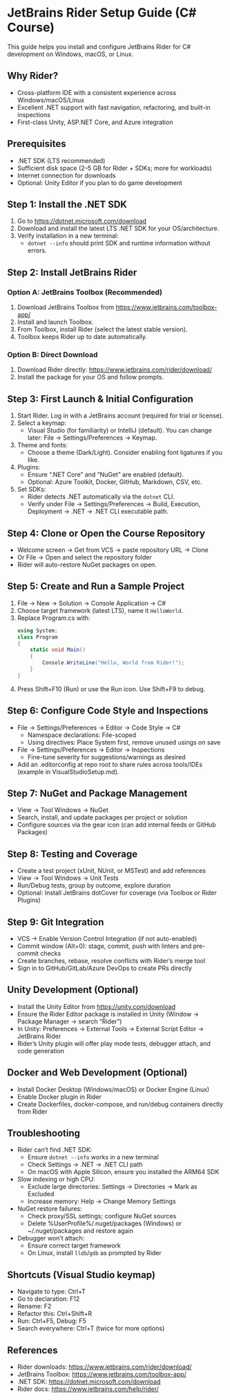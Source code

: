 # JetBrains Rider Setup Guide (C# Course)

This guide helps you install and configure JetBrains Rider for C# development on Windows, macOS, or Linux.

## Why Rider?
- Cross-platform IDE with a consistent experience across Windows/macOS/Linux
- Excellent .NET support with fast navigation, refactoring, and built-in inspections
- First-class Unity, ASP.NET Core, and Azure integration

## Prerequisites
- .NET SDK (LTS recommended)
- Sufficient disk space (2–5 GB for Rider + SDKs; more for workloads)
- Internet connection for downloads
- Optional: Unity Editor if you plan to do game development

## Step 1: Install the .NET SDK
1. Go to https://dotnet.microsoft.com/download
2. Download and install the latest LTS .NET SDK for your OS/architecture.
3. Verify installation in a new terminal:
   - `dotnet --info` should print SDK and runtime information without errors.

## Step 2: Install JetBrains Rider
### Option A: JetBrains Toolbox (Recommended)
1. Download JetBrains Toolbox from https://www.jetbrains.com/toolbox-app/
2. Install and launch Toolbox.
3. From Toolbox, install Rider (select the latest stable version).
4. Toolbox keeps Rider up to date automatically.

### Option B: Direct Download
1. Download Rider directly: https://www.jetbrains.com/rider/download/
2. Install the package for your OS and follow prompts.

## Step 3: First Launch & Initial Configuration
1. Start Rider. Log in with a JetBrains account (required for trial or license).
2. Select a keymap:
   - Visual Studio (for familiarity) or IntelliJ (default). You can change later: File → Settings/Preferences → Keymap.
3. Theme and fonts:
   - Choose a theme (Dark/Light). Consider enabling font ligatures if you like.
4. Plugins:
   - Ensure “.NET Core” and “NuGet” are enabled (default).
   - Optional: Azure Toolkit, Docker, GitHub, Markdown, CSV, etc.
5. Set SDKs:
   - Rider detects .NET automatically via the `dotnet` CLI.
   - Verify under File → Settings/Preferences → Build, Execution, Deployment → .NET → .NET CLI executable path.

## Step 4: Clone or Open the Course Repository
- Welcome screen → Get from VCS → paste repository URL → Clone
- Or File → Open and select the repository folder
- Rider will auto-restore NuGet packages on open.

## Step 5: Create and Run a Sample Project
1. File → New → Solution → Console Application → C#
2. Choose target framework (latest LTS), name it `HelloWorld`.
3. Replace Program.cs with:
   ```csharp
   using System;
   class Program
   {
       static void Main()
       {
           Console.WriteLine("Hello, World from Rider!");
       }
   }
   ```
4. Press Shift+F10 (Run) or use the Run icon. Use Shift+F9 to debug.

## Step 6: Configure Code Style and Inspections
- File → Settings/Preferences → Editor → Code Style → C#
  - Namespace declarations: File-scoped
  - Using directives: Place System first, remove unused usings on save
- File → Settings/Preferences → Editor → Inspections
  - Fine-tune severity for suggestions/warnings as desired
- Add an .editorconfig at repo root to share rules across tools/IDEs (example in VisualStudioSetup.md).

## Step 7: NuGet and Package Management
- View → Tool Windows → NuGet
- Search, install, and update packages per project or solution
- Configure sources via the gear icon (can add internal feeds or GitHub Packages)

## Step 8: Testing and Coverage
- Create a test project (xUnit, NUnit, or MSTest) and add references
- View → Tool Windows → Unit Tests
- Run/Debug tests, group by outcome, explore duration
- Optional: Install JetBrains dotCover for coverage (via Toolbox or Rider Plugins)

## Step 9: Git Integration
- VCS → Enable Version Control Integration (if not auto-enabled)
- Commit window (Alt+0): stage, commit, push with linters and pre-commit checks
- Create branches, rebase, resolve conflicts with Rider’s merge tool
- Sign in to GitHub/GitLab/Azure DevOps to create PRs directly

## Unity Development (Optional)
- Install the Unity Editor from https://unity.com/download
- Ensure the Rider Editor package is installed in Unity (Window → Package Manager → search “Rider”)
- In Unity: Preferences → External Tools → External Script Editor → JetBrains Rider
- Rider’s Unity plugin will offer play mode tests, debugger attach, and code generation

## Docker and Web Development (Optional)
- Install Docker Desktop (Windows/macOS) or Docker Engine (Linux)
- Enable Docker plugin in Rider
- Create Dockerfiles, docker-compose, and run/debug containers directly from Rider

## Troubleshooting
- Rider can’t find .NET SDK:
  - Ensure `dotnet --info` works in a new terminal
  - Check Settings → .NET → .NET CLI path
  - On macOS with Apple Silicon, ensure you installed the ARM64 SDK
- Slow indexing or high CPU:
  - Exclude large directories: Settings → Directories → Mark as Excluded
  - Increase memory: Help → Change Memory Settings
- NuGet restore failures:
  - Check proxy/SSL settings; configure NuGet sources
  - Delete %UserProfile%/.nuget/packages (Windows) or ~/.nuget/packages and restore again
- Debugger won’t attach:
  - Ensure correct target framework
  - On Linux, install `lldb`/`gdb` as prompted by Rider

## Shortcuts (Visual Studio keymap)
- Navigate to type: Ctrl+T
- Go to declaration: F12
- Rename: F2
- Refactor this: Ctrl+Shift+R
- Run: Ctrl+F5, Debug: F5
- Search everywhere: Ctrl+T (twice for more options)

## References
- Rider downloads: https://www.jetbrains.com/rider/download/
- JetBrains Toolbox: https://www.jetbrains.com/toolbox-app/
- .NET SDK: https://dotnet.microsoft.com/download
- Rider docs: https://www.jetbrains.com/help/rider/